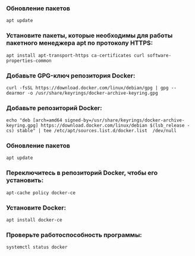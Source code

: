 ### Обновление пакетов
```
apt update
```
### Установите пакеты, которые необходимы для работы пакетного менеджера apt по протоколу HTTPS:
```
apt install apt-transport-https ca-certificates curl software-properties-common
```
### Добавьте GPG-ключ репозитория Docker:
```
curl -fsSL https://download.docker.com/linux/debian/gpg | gpg --dearmor -o /usr/share/keyrings/docker-archive-keyring.gpg
```
### Добавьте репозиторий Docker:
```
echo "deb [arch=amd64 signed-by=/usr/share/keyrings/docker-archive-keyring.gpg] https://download.docker.com/linux/debian $(lsb_release -cs) stable" | tee /etc/apt/sources.list.d/docker.list  /dev/null
```
### Обновление пакетов
```
apt update
```
### Переключитесь в репозиторий Docker, чтобы его установить:
```
apt-cache policy docker-ce
```
### Установите Docker:
```
apt install docker-ce
```
### Проверьте работоспособность программы:
```
systemctl status docker
```